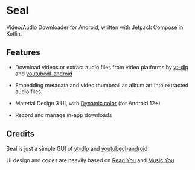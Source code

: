 # Seal

Video/Audio Downloader for Android, written with [Jetpack Compose](https://developer.android.com/jetpack/compose) in Kotlin.



## Features

- Download videos or extract audio files from video platforms by [yt-dlp](https://github.com/yt-dlp/yt-dlp) and [youtubedl-android](https://github.com/yausername/youtubedl-android)

- Embedding metadata and video thumbnail as album art into extracted audio files.

- Material Design 3 UI, with [Dynamic color](https://m3.material.io/styles/color/dynamic-color/overview) (for Android 12+) 

- Record and manage in-app downloads



## Credits

Seal is just a simple GUI of [yt-dlp](https://github.com/yt-dlp/yt-dlp) and [youtubedl-android](https://github.com/yausername/youtubedl-android)

UI design and codes are heavily based on [Read You](https://github.com/Ashinch/ReadYou) and [Music You](https://github.com/Kyant0/MusicYou)

